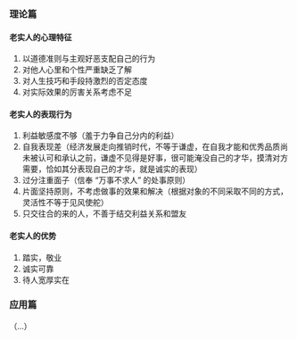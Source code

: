 ### 理论篇

#### 老实人的心理特征

1. 以道德准则与主观好恶支配自己的行为
2. 对他人心里和个性严重缺乏了解
3. 对人生技巧和手段持激烈的否定态度
4. 对实际效果的厉害关系考虑不足

#### 老实人的表现行为

1. 利益敏感度不够（羞于力争自己分内的利益）
2. 自我表现差（经济发展走向推销时代，不等于谦虚，在自我才能和优秀品质尚未被认可和承认之前，谦虚不见得是好事，很可能淹没自己的才华，摸清对方需要，恰如其分表现自己的才华，就是诚实的表现）
3. 过分注重面子（信奉 “万事不求人” 的处事原则）
4. 片面坚持原则，不考虑做事的效果和解决（根据对象的不同采取不同的方式，灵活性不等于见风使舵）
5. 只交往合的来的人，不善于结交利益关系和盟友

#### 老实人的优势

1. 踏实，敬业
2. 诚实可靠
3. 待人宽厚实在

### 应用篇

（...）
